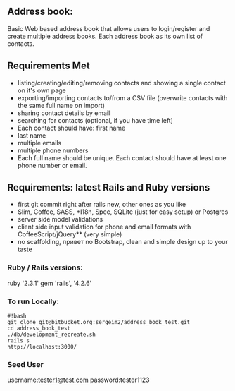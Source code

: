 ## Address book: ##
Basic Web based address book that allows users to login/register and create multiple address books. Each address book as its own list of contacts.


## Requirements Met ##
* listing/creating/editing/removing contacts and showing a single contact on it's own page
* exporting/importing contacts to/from a CSV file (overwrite contacts with the same full name on import)
* sharing contact details by email
* searching for contacts (optional, if you have time left)
* Each contact should have: first name
* last name
* multiple emails
* multiple phone numbers
* Each full name should be unique. Each contact should have at least one phone number or email.

## Requirements: latest Rails and Ruby versions ##

* first git commit right after rails new, other ones as you like
* Slim, Coffee, SASS, *I18n, Spec, SQLite (just for easy setup) or Postgres
* server side model validations
*  client side input validation for phone and email formats with CoffeeScript/jQuery** (very simple)
* no scaffolding, привет no Bootstrap, clean and simple design up to your taste



### Ruby / Rails versions:  
ruby '2.3.1'
gem 'rails', '4.2.6'


### To run Locally: ###
```
#!bash
git clone git@bitbucket.org:sergeim2/address_book_test.git
cd address_book_test
./db/development_recreate.sh
rails s
http://localhost:3000/
```

### Seed User  
username:tester1@test.com
password:tester1123